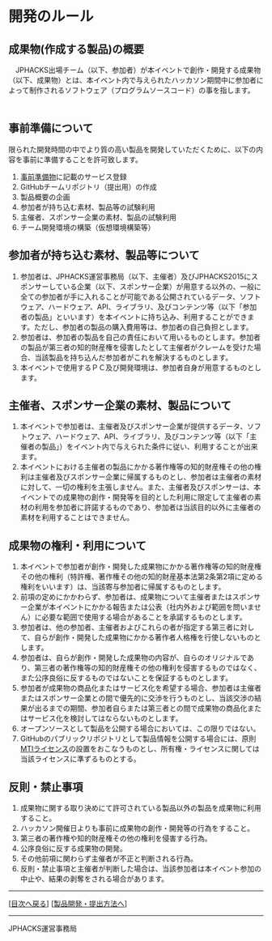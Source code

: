 # 開発のルール

## 成果物(作成する製品)の概要
　JPHACKS出場チーム（以下、参加者）が本イベントで創作・開発する成果物（以下、成果物）とは、本イベント内で与えられたハッカソン期間中に参加者によって制作されるソフトウェア（プログラムソースコード）の事を指します。
　
## 事前準備について
限られた開発時間の中でより質の高い製品を開発していただくために、以下の内容を事前に準備することを許可致します。

1. [事前準備物](tools.md)に記載のサービス登録
2. GitHubチームリポジトリ（提出用）の作成
3. 製品概要の企画
4. 参加者が持ち込む素材、製品等の試験利用
5. 主催者、スポンサー企業の素材、製品の試験利用
6. チーム開発環境の構築（仮想環境構築等）

## 参加者が持ち込む素材、製品等について
1. 参加者は、JPHACKS運営事務局（以下、主催者）及びJPHACKS2015にスポンサーしている企業（以下、スポンサー企業）が用意する以外の、一般に全ての参加者が手に入れることが可能である公開されているデータ、ソフトウェア、ハードウェア、API、ライブラリ、及びコンテンツ等（以下「参加者の製品」といいます）を本イベントに持ち込み、利用することができます。ただし、参加者の製品の購入費用等は、参加者の自己負担とします。
2. 参加者は、参加者の製品を自己の責任において用いるものとします。参加者の製品が第三者の知的財産権を侵害したとして主催者がクレームを受けた場合、当該製品を持ち込んだ参加者がこれを解決するものとします。
3. 本イベントで使用するＰＣ及び開発環境は、参加者自身が用意するものとします。

## 主催者、スポンサー企業の素材、製品について
1. 本イベントで参加者は、主催者及びスポンサー企業が提供するデータ、ソフトウェア、ハードウェア、API、ライブラリ、及びコンテンツ等（以下「主催者の製品」）をイベント内で与えられた条件に従い、利用することが出来ます。
2. 本イベントにおける主催者の製品にかかる著作権等の知的財産権その他の権利は主催者及びスポンサー企業に帰属するものとし、参加者は主催者の素材に対して、一切の権利を主張しません。また、主催者及びスポンサーは、本イベントでの成果物の創作・開発等を目的とした利用に限定して主催者の素材の利用を参加者に許諾するものであり、参加者は当該目的以外に主催者の素材を利用することはできません。

## 成果物の権利・利用について
1. 本イベントで参加者が創作・開発した成果物にかかる著作権等の知的財産権その他の権利（特許権、著作権その他の知的財産基本法第2条第2項に定める権利をいいます）は、当該寄与参加者に帰属するものとします。
2. 前項の定めにかかわらず、参加者は、成果物について主催者またはスポンサー企業が本イベントにかかる報告または公表（社内外および範囲を問いません）に必要な範囲で使用する場合があることを承諾するものとします。
3. 参加者は、他の参加者、主催者およびこれらの者が指定する第三者に対して、自らが創作・開発した成果物にかかる著作者人格権を行使しないものとします。
4. 参加者は、自らが創作・開発した成果物の内容が、自らのオリジナルであり、第三者の著作権等の知的財産権その他の権利を侵害するものではなく、また公序良俗に反するものではないことを保証するものとします。
5. 参加者が成果物の商品化またはサービス化を希望する場合、参加者は主催者またはスポンサー企業との間で優先的に交渉を行うものとし、当該交渉の結果が出るまでの期間、参加者自らまたは第三者との間で成果物の商品化またはサービス化を検討してはならないものとします。
6. オープンソースとして製品を公開する場合においては、この限りではない。
7. GitHubのパブリックリポジトリとして製品情報を公開する場合には、原則[MTIライセンス](https://ja.wikipedia.org/wiki/MIT_License)の設置をおこなうものとし、所有権・ライセンスに関しては当該ライセンスに準ずるものとする。

## 反則・禁止事項
1. 成果物に関する取り決めにて許可されている製品以外の製品を成果物に利用すること。
2. ハッカソン開催日よりも事前に成果物の創作・開発等の行為をすること。
3. 第三者の著作権や知的財産権その他の権利を侵害する行為。
4. 公序良俗に反する成果物の開発。
5. その他前項に関わらず主催者が不正と判断される行為。
6. 反則・禁止事項と主催者が判断した場合は、当該参加者は本イベント参加の中止や、結果の剥奪をされる場合があります。 


--------------
[[目次へ戻る](../README.md)] [[製品開発・提出方法へ](how-to-submit.md)]

----
JPHACKS運営事務局
